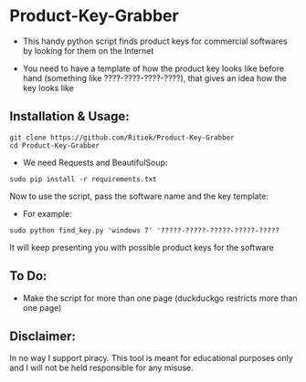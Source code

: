 # Product-Key-Grabber

- This handy python script finds product keys for commercial softwares by looking for them on the Internet

- You need to have a template of how the product key looks like before hand (something like ????-????-????-????), that gives an idea how the key looks like

## Installation & Usage:

```
git clone https://github.com/Ritiek/Product-Key-Grabber
cd Product-Key-Grabber
```

- We need Requests and BeautifulSoup:

`sudo pip install -r requirements.txt`

Now to use the script, pass the software name and the key template:

- For example:

`sudo python find_key.py 'windows 7' '?????-?????-?????-?????-?????`

It will keep presenting you with possible product keys for the software

## To Do:

- Make the script for more than one page (duckduckgo restricts more than one page)

## Disclaimer:

In no way I support piracy. This tool is meant for educational purposes only and I will not be held responsible for any misuse.
